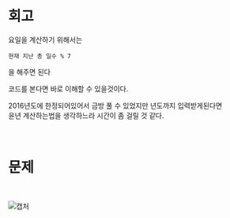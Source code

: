 회고
==

요일을 계산하기 위해서는
```
현재 지난 총 일수 % 7
```
을 해주면 된다

코드를 본다면 바로 이해할 수 있을것이다.

2016년도에 한정되어있어서 금방 풀 수 있었지만 년도까지 입력받게된다면   
윤년 계산하는법을 생각하느라 시간이 좀 걸릴 것 같다.   
<br><br>

문제
==
<br>

![캡처](https://user-images.githubusercontent.com/73854324/114393686-43a29580-9bd5-11eb-9c0f-f43246d65be5.PNG)
